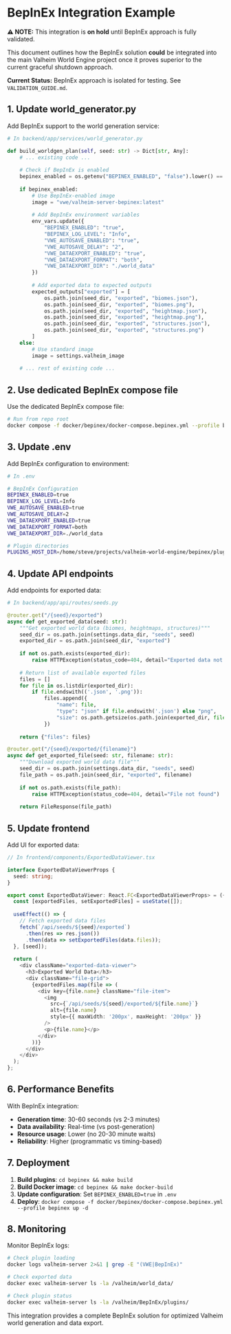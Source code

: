 # BepInEx Integration Example

**⚠️ NOTE:** This integration is **on hold** until BepInEx approach is fully validated.

This document outlines how the BepInEx solution **could** be integrated into the main Valheim World Engine project once it proves superior to the current graceful shutdown approach.

**Current Status:** BepInEx approach is isolated for testing. See `VALIDATION_GUIDE.md`.

## 1. Update world_generator.py

Add BepInEx support to the world generation service:

```python
# In backend/app/services/world_generator.py

def build_worldgen_plan(self, seed: str) -> Dict[str, Any]:
    # ... existing code ...
    
    # Check if BepInEx is enabled
    bepinex_enabled = os.getenv("BEPINEX_ENABLED", "false").lower() == "true"
    
    if bepinex_enabled:
        # Use BepInEx-enabled image
        image = "vwe/valheim-server-bepinex:latest"
        
        # Add BepInEx environment variables
        env_vars.update({
            "BEPINEX_ENABLED": "true",
            "BEPINEX_LOG_LEVEL": "Info",
            "VWE_AUTOSAVE_ENABLED": "true",
            "VWE_AUTOSAVE_DELAY": "2",
            "VWE_DATAEXPORT_ENABLED": "true",
            "VWE_DATAEXPORT_FORMAT": "both",
            "VWE_DATAEXPORT_DIR": "./world_data"
        })
        
        # Add exported data to expected outputs
        expected_outputs["exported"] = [
            os.path.join(seed_dir, "exported", "biomes.json"),
            os.path.join(seed_dir, "exported", "biomes.png"),
            os.path.join(seed_dir, "exported", "heightmap.json"),
            os.path.join(seed_dir, "exported", "heightmap.png"),
            os.path.join(seed_dir, "exported", "structures.json"),
            os.path.join(seed_dir, "exported", "structures.png")
        ]
    else:
        # Use standard image
        image = settings.valheim_image
    
    # ... rest of existing code ...
```

## 2. Use dedicated BepInEx compose file

Use the dedicated BepInEx compose file:

```bash
# Run from repo root
docker compose -f docker/bepinex/docker-compose.bepinex.yml --profile bepinex up -d
```

## 3. Update .env

Add BepInEx configuration to environment:

```bash
# In .env

# BepInEx Configuration
BEPINEX_ENABLED=true
BEPINEX_LOG_LEVEL=Info
VWE_AUTOSAVE_ENABLED=true
VWE_AUTOSAVE_DELAY=2
VWE_DATAEXPORT_ENABLED=true
VWE_DATAEXPORT_FORMAT=both
VWE_DATAEXPORT_DIR=./world_data

# Plugin directories
PLUGINS_HOST_DIR=/home/steve/projects/valheim-world-engine/bepinex/plugins
```

## 4. Update API endpoints

Add endpoints for exported data:

```python
# In backend/app/api/routes/seeds.py

@router.get("/{seed}/exported")
async def get_exported_data(seed: str):
    """Get exported world data (biomes, heightmaps, structures)"""
    seed_dir = os.path.join(settings.data_dir, "seeds", seed)
    exported_dir = os.path.join(seed_dir, "exported")
    
    if not os.path.exists(exported_dir):
        raise HTTPException(status_code=404, detail="Exported data not found")
    
    # Return list of available exported files
    files = []
    for file in os.listdir(exported_dir):
        if file.endswith(('.json', '.png')):
            files.append({
                "name": file,
                "type": "json" if file.endswith('.json') else "png",
                "size": os.path.getsize(os.path.join(exported_dir, file))
            })
    
    return {"files": files}

@router.get("/{seed}/exported/{filename}")
async def get_exported_file(seed: str, filename: str):
    """Download exported world data file"""
    seed_dir = os.path.join(settings.data_dir, "seeds", seed)
    file_path = os.path.join(seed_dir, "exported", filename)
    
    if not os.path.exists(file_path):
        raise HTTPException(status_code=404, detail="File not found")
    
    return FileResponse(file_path)
```

## 5. Update frontend

Add UI for exported data:

```typescript
// In frontend/components/ExportedDataViewer.tsx

interface ExportedDataViewerProps {
  seed: string;
}

export const ExportedDataViewer: React.FC<ExportedDataViewerProps> = ({ seed }) => {
  const [exportedFiles, setExportedFiles] = useState([]);
  
  useEffect(() => {
    // Fetch exported data files
    fetch(`/api/seeds/${seed}/exported`)
      .then(res => res.json())
      .then(data => setExportedFiles(data.files));
  }, [seed]);
  
  return (
    <div className="exported-data-viewer">
      <h3>Exported World Data</h3>
      <div className="file-grid">
        {exportedFiles.map(file => (
          <div key={file.name} className="file-item">
            <img 
              src={`/api/seeds/${seed}/exported/${file.name}`}
              alt={file.name}
              style={{ maxWidth: '200px', maxHeight: '200px' }}
            />
            <p>{file.name}</p>
          </div>
        ))}
      </div>
    </div>
  );
};
```

## 6. Performance Benefits

With BepInEx integration:

- **Generation time**: 30-60 seconds (vs 2-3 minutes)
- **Data availability**: Real-time (vs post-generation)
- **Resource usage**: Lower (no 20-30 minute waits)
- **Reliability**: Higher (programmatic vs timing-based)

## 7. Deployment

1. **Build plugins**: `cd bepinex && make build`
2. **Build Docker image**: `cd bepinex && make docker-build`
3. **Update configuration**: Set `BEPINEX_ENABLED=true` in `.env`
4. **Deploy**: `docker compose -f docker/bepinex/docker-compose.bepinex.yml --profile bepinex up -d`

## 8. Monitoring

Monitor BepInEx logs:

```bash
# Check plugin loading
docker logs valheim-server 2>&1 | grep -E "(VWE|BepInEx)"

# Check exported data
docker exec valheim-server ls -la /valheim/world_data/

# Check plugin status
docker exec valheim-server ls -la /valheim/BepInEx/plugins/
```

This integration provides a complete BepInEx solution for optimized Valheim world generation and data export.
